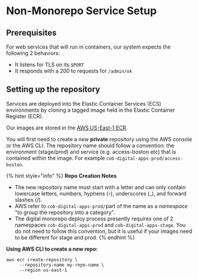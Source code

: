 # Non-Monorepo Service Setup

## Prerequisites

For web services that will run in containers, our system expects the following 2 behaviors:

* It listens for TLS on its `$PORT`
* It responds with a 200 to requests for `/admin/ok`

## Setting up the repository

Services are deployed into the Elastic Container Services \(ECS\) environments by cloning a tagged image held in the Elastic Container Register \(ECR\).

Our images are stored in the [AWS US-East-1 ECR](https://console.aws.amazon.com/ecr/repositories?region=us-east-1).  

You will first need to create a new **private** repository using the AWS console or the AWS CLI. The repository name should follow a convention: the environment \(stage/prod\) and service \(e.g. access-boston etc\) that is contained within the image. For example `cob-digital-apps-prod/access-boston`. 

{% hint style="info" %}
**Repo Creation Notes**

* The new repository name must start with a letter and can only contain lowercase letters, numbers, hyphens \(-\), underscores \(\_\), and forward slashes \(/\).
* AWS refer to `cob-digital-apps-prod/`part of the name as a _namespace_ "to group the repository into a category".  
* The digital monorepo deploy process presently requires one of 2 namespaces `cob-digital-apps-prod` and `cob-digital-apps-stage`. You do not need to follow this convention, but it is useful if your images need to be different for stage and prod.
{% endhint %}

**Using AWS CLI to create a new repo:**

```text
aws ecr create-repository \
     --repository-name my-repo-name \
     --region us-east-1
```




